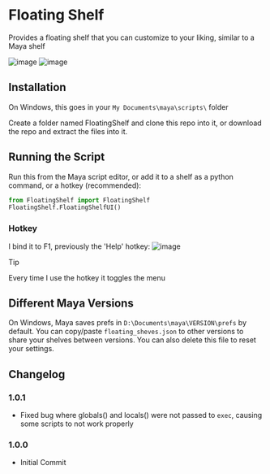 # Floating Shelf

Provides a floating shelf that you can customize to your liking, similar to a Maya shelf

![image](https://github.com/user-attachments/assets/6597afff-1aa5-4d86-854e-d422ff4e1747)
![image](https://github.com/user-attachments/assets/59e0a9ee-7303-4bb3-93e9-f4b7514d66c1)

## Installation
On Windows, this goes in your `My Documents\maya\scripts\` folder

Create a folder named FloatingShelf and clone this repo into it, or download the repo and extract the files into it.

## Running the Script
Run this from the Maya script editor, or add it to a shelf as a python command, or a hotkey (recommended):
```py
from FloatingShelf import FloatingShelf
FloatingShelf.FloatingShelfUI()
```

### Hotkey
I bind it to F1, previously the 'Help' hotkey:
![image](https://github.com/user-attachments/assets/2edd10a8-35b5-42e7-93fe-4f86595dafa9)

> [!TIP]
> Every time I use the hotkey it toggles the menu

## Different Maya Versions
On Windows, Maya saves prefs in `D:\Documents\maya\VERSION\prefs` by default. You can copy/paste `floating_sheves.json` to other versions to share your shelves between versions. You can also delete this file to reset your settings.

## Changelog

### 1.0.1
* Fixed bug where globals() and locals() were not passed to `exec`, causing some scripts to not work properly

### 1.0.0
* Initial Commit
